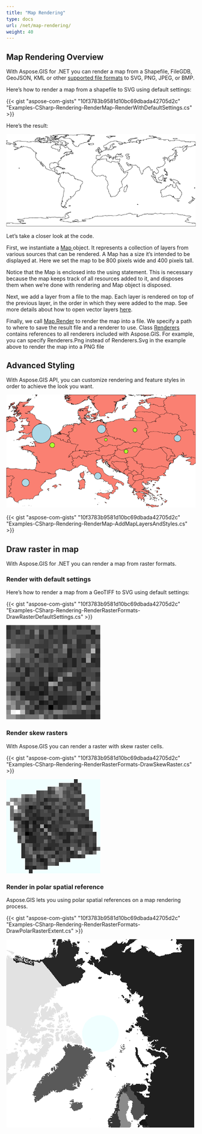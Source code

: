 ```yaml
---
title: "Map Rendering"
type: docs
url: /net/map-rendering/
weight: 40
---
```


## **Map Rendering Overview**
With Aspose.GIS for .NET you can render a map from a Shapefile, FileGDB, GeoJSON, KML or other [supported file formats](/gis/net/supported-file-formats-html/) to SVG, PNG, JPEG, or BMP.

Here’s how to render a map from a shapefile to SVG using default settings:



{{< gist "aspose-com-gists" "10f3783b9581d10bc69dbada42705d2c" "Examples-CSharp-Rendering-RenderMap-RenderWithDefaultSettings.cs" >}}



Here’s the result:



![todo:image_alt_text](map-rendering_1.png)

Let’s take a closer look at the code.

First, we instantiate a [Map ](https://apireference.aspose.com/net/gis/aspose.gis.rendering/map)object. It represents a collection of layers from various sources that can be rendered. A Map has a size it’s intended to be displayed at. Here we set the map to be 800 pixels wide and 400 pixels tall.

Notice that the Map is enclosed into the using statement. This is necessary because the map keeps track of all resources added to it, and disposes them when we’re done with rendering and Map object is disposed.

Next, we add a layer from a file to the map. Each layer is rendered on top of the previous layer, in the order in which they were added to the map. See more details about how to open vector layers [here](/gis/net/working-with-vector-layers-html/).

Finally, we call [Map.Render](https://apireference.aspose.com/net/gis/aspose.gis.rendering.map/render/methods/1) to render the map into a file. We specify a path to where to save the result file and a renderer to use. Class [Renderers ](https://apireference.aspose.com/net/gis/aspose.gis.rendering/renderers)contains references to all renderers included with Aspose.GIS. For example, you can specify Renderers.Png instead of Renderers.Svg in the example above to render the map into a PNG file
## **Advanced Styling**
With Aspose.GIS API, you can customize rendering and feature styles in order to achieve the look you want. 

![todo:image_alt_text](map-rendering_2.png)

{{< gist "aspose-com-gists" "10f3783b9581d10bc69dbada42705d2c" "Examples-CSharp-Rendering-RenderMap-AddMapLayersAndStyles.cs" >}}
## **Draw raster in map**
With Aspose.GIS for .NET you can render a map from raster formats.
### **Render with default settings**
Here’s how to render a map from a GeoTIFF to SVG using default settings:

{{< gist "aspose-com-gists" "10f3783b9581d10bc69dbada42705d2c" "Examples-CSharp-Rendering-RenderRasterFormats-DrawRasterDefaultSettings.cs" >}}

![todo:image_alt_text](map-rendering_3.png)
### **Render skew rasters**
With Aspose.GIS you can render a raster with skew raster cells.

{{< gist "aspose-com-gists" "10f3783b9581d10bc69dbada42705d2c" "Examples-CSharp-Rendering-RenderRasterFormats-DrawSkewRaster.cs" >}}

![todo:image_alt_text](map-rendering_4.png)
### **Render in polar spatial reference**
Aspose.GIS lets you using polar spatial references on a map rendering process.

{{< gist "aspose-com-gists" "10f3783b9581d10bc69dbada42705d2c" "Examples-CSharp-Rendering-RenderRasterFormats-DrawPolarRasterExtent.cs" >}}

![todo:image_alt_text](map-rendering_5.png)


